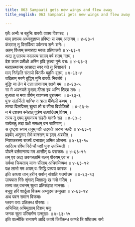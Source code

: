```yaml
---
title: 063 Sampaati gets new wings and flew away
title_english: 063 Sampaati gets new wings and flew away

---
```

एतैः अन्यैः च बहुभिः वाक्यैः वाक्य विशारदः ।  
माम् प्रशस्य अभ्यनुज्ञाप्य प्रविष्टः स स्वम् आलयम् ॥ ४-६३-१  
कंदरात् तु विसर्पित्वा पर्वतस्य शनैः शनैः ।  
अहम् विंध्यम् समारुह्य भवतः प्रतिपालये ॥ ४-६३-२  
अद्य तु एतस्य कालस्य साग्रम् वर्ष शतम् गतम् ।  
देश काल प्रतीक्षो अस्मि हृदि कृत्वा मुनेः वचः ॥ ४-६३-३  
महाप्रस्थानम् आसाद्य स्वर् गते तु निशाकरे ।  
माम् निर्दहति संतापो वितर्कैः बहुभिः वृतम् ॥ ४-६३-४  
उदिताम् मरणे बुद्धिम् मुनि वाक्यैः निवर्तये ।  
बुद्धिः या तेन मे दत्ता प्राणानाम् रक्षणे मम ॥ ४-६३-५  
सा मे अपनयते दुःखम् दीप्ता इव अग्नि शिखा तमः ।  
बुध्यता च मया वीर्यम् रावणस्य दुरात्मनः ॥ ४-६३-६  
पुत्रः संतर्जितो वाग्भिः न त्राता मैथिली कथम् ।  
तस्या विलपितम् श्रुत्वा तौ च सीता वियोजितौ ॥ ४-६३-७  
न मे दशरथ स्नेहात् पुत्रेण उत्पादितम् प्रियम् ।  
तस्य तु एवम् ब्रुवाणस्य संहतैः वानरैः सह ॥ ४-६३-८  
उत्पेततुः तदा पक्षौ समक्षम् वन चारिणाम् ।  
स दृष्ट्वा स्वाम् तनुम् पक्षैः उद्गतैः अरुण च्छदैः ॥ ४-६३-९  
प्रहर्षम् अतुलम् लेभे वानरान् च इदम् अब्रवीत् ।  
निशाकरस्य राजर्षेः प्रभावात् अमित ओजसः ॥ ४-६३-१०  
आदित्य रश्मि निर्दग्धौ पक्षौ पुनः उपस्थितौ ।  
यौवने वर्तमानस्य मम आसीत् यः पराक्रमः ॥ ४-६३-११  
तम् एव अद्य अवगच्छामि बलम् पौरुषम् एव च ।  
सर्वथा क्रियताम् यत्नः सीताम् अधिगमिष्यथ ॥ ४-६३-१२  
पक्ष लाभो मम अयम् वः सिद्धि प्रत्यय कारकः ।  
इति उक्त्वा तान् हरीन् सर्वान् संपातिः पतगोत्तम ॥ ४-६३-१३  
उत्पपात गिरेः शृंगात् जिज्ञासुः ख गमो गतिम् ।  
तस्य तत् वचनम् श्रुत्वा प्रतिसंहृष्ट मानसाः ।  
बभूवुः हरि शार्दूला विक्रम अभ्युदय उन्मुखाः ॥ ४-६३-१४  
अथ पवन समान विक्रमाः  
प्लवग वराः प्रतिलब्ध पौरुषाः ।  
अभिजित् अभिमुखाम् दिशम् ययुः  
जनक सुता परिमार्गण उन्मुखाः ॥ ४-६३-१५  
इति वाल्मीकि रामायणे आदि काव्ये किष्किन्ध काण्डे त्रि षष्टितमः सर्गः